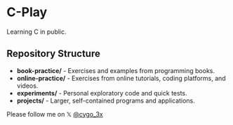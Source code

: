# C-Play
Learning C in public.

## Repository Structure
- **book-practice/** - Exercises and examples from programming books.
- **online-practice/** - Exercises from online tutorials, coding platforms, and videos.
- **experiments/** - Personal exploratory code and quick tests.
- **projects/** - Larger, self-contained programs and applications.

Please follow me on 𝕏 [@cygo_3x](https://x.com/cygo_3x)
